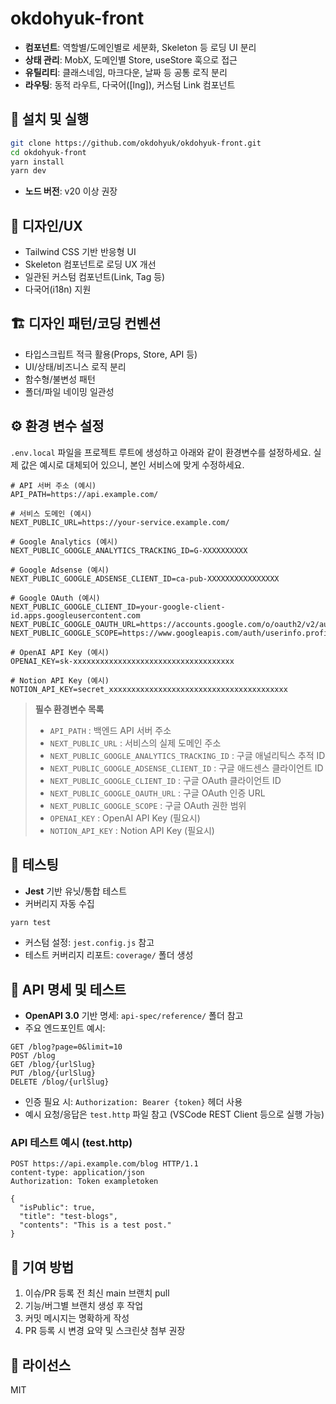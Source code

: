 # okdohyuk-front

- **컴포넌트**: 역할별/도메인별로 세분화, Skeleton 등 로딩 UI 분리
- **상태 관리**: MobX, 도메인별 Store, useStore 훅으로 접근
- **유틸리티**: 클래스네임, 마크다운, 날짜 등 공통 로직 분리
- **라우팅**: 동적 라우트, 다국어([lng]), 커스텀 Link 컴포넌트

## 🚀 설치 및 실행

```bash
git clone https://github.com/okdohyuk/okdohyuk-front.git
cd okdohyuk-front
yarn install
yarn dev
```

- **노드 버전**: v20 이상 권장

## 🧩 디자인/UX

- Tailwind CSS 기반 반응형 UI
- Skeleton 컴포넌트로 로딩 UX 개선
- 일관된 커스텀 컴포넌트(Link, Tag 등)
- 다국어(i18n) 지원

## 🏗️ 디자인 패턴/코딩 컨벤션

- 타입스크립트 적극 활용(Props, Store, API 등)
- UI/상태/비즈니스 로직 분리
- 함수형/불변성 패턴
- 폴더/파일 네이밍 일관성

## ⚙️ 환경 변수 설정

`.env.local` 파일을 프로젝트 루트에 생성하고 아래와 같이 환경변수를 설정하세요. 실제 값은 예시로 대체되어 있으니, 본인 서비스에 맞게 수정하세요.

```
# API 서버 주소 (예시)
API_PATH=https://api.example.com/

# 서비스 도메인 (예시)
NEXT_PUBLIC_URL=https://your-service.example.com/

# Google Analytics (예시)
NEXT_PUBLIC_GOOGLE_ANALYTICS_TRACKING_ID=G-XXXXXXXXXX

# Google Adsense (예시)
NEXT_PUBLIC_GOOGLE_ADSENSE_CLIENT_ID=ca-pub-XXXXXXXXXXXXXXXX

# Google OAuth (예시)
NEXT_PUBLIC_GOOGLE_CLIENT_ID=your-google-client-id.apps.googleusercontent.com
NEXT_PUBLIC_GOOGLE_OAUTH_URL=https://accounts.google.com/o/oauth2/v2/auth
NEXT_PUBLIC_GOOGLE_SCOPE=https://www.googleapis.com/auth/userinfo.profile

# OpenAI API Key (예시)
OPENAI_KEY=sk-xxxxxxxxxxxxxxxxxxxxxxxxxxxxxxxxxxxx

# Notion API Key (예시)
NOTION_API_KEY=secret_xxxxxxxxxxxxxxxxxxxxxxxxxxxxxxxxxxxxxxxx
```

> **필수 환경변수 목록**
>
> - `API_PATH` : 백엔드 API 서버 주소
> - `NEXT_PUBLIC_URL` : 서비스의 실제 도메인 주소
> - `NEXT_PUBLIC_GOOGLE_ANALYTICS_TRACKING_ID` : 구글 애널리틱스 추적 ID
> - `NEXT_PUBLIC_GOOGLE_ADSENSE_CLIENT_ID` : 구글 애드센스 클라이언트 ID
> - `NEXT_PUBLIC_GOOGLE_CLIENT_ID` : 구글 OAuth 클라이언트 ID
> - `NEXT_PUBLIC_GOOGLE_OAUTH_URL` : 구글 OAuth 인증 URL
> - `NEXT_PUBLIC_GOOGLE_SCOPE` : 구글 OAuth 권한 범위
> - `OPENAI_KEY` : OpenAI API Key (필요시)
> - `NOTION_API_KEY` : Notion API Key (필요시)

## 🧪 테스팅

- **Jest** 기반 유닛/통합 테스트
- 커버리지 자동 수집

```bash
yarn test
```

- 커스텀 설정: `jest.config.js` 참고
- 테스트 커버리지 리포트: `coverage/` 폴더 생성

## 📡 API 명세 및 테스트

- **OpenAPI 3.0** 기반 명세: `api-spec/reference/` 폴더 참고
- 주요 엔드포인트 예시:

```
GET /blog?page=0&limit=10
POST /blog
GET /blog/{urlSlug}
PUT /blog/{urlSlug}
DELETE /blog/{urlSlug}
```

- 인증 필요 시: `Authorization: Bearer {token}` 헤더 사용
- 예시 요청/응답은 `test.http` 파일 참고 (VSCode REST Client 등으로 실행 가능)

### API 테스트 예시 (test.http)

```
POST https://api.example.com/blog HTTP/1.1
content-type: application/json
Authorization: Token exampletoken

{
  "isPublic": true,
  "title": "test-blogs",
  "contents": "This is a test post."
}
```

## 🤝 기여 방법

1. 이슈/PR 등록 전 최신 main 브랜치 pull
2. 기능/버그별 브랜치 생성 후 작업
3. 커밋 메시지는 명확하게 작성
4. PR 등록 시 변경 요약 및 스크린샷 첨부 권장

## 📄 라이선스

MIT
